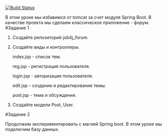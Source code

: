 [![Build Status](https://travis-ci.org/RomanRusanov/job4j_forum.svg?branch=master)](https://travis-ci.org/RomanRusanov/job4j_forum)

В этом уроке мы избавимся от tomcat за счет модуля Spring Boot.
В качестве проекта мы сделаем классическое приложение - форум.
#Задание 1

1. Создайте репозиторий job4j_forum.

2. Создайте виды и контроллеры.

    index.jsp - список тем.

    reg.jsp - регистрация пользователя.

    login.jsp - авторизация пользователя.

    edit.jsp - создание и редактирование темы.

    post.jsp - тема и обсуждения.

3. Создайте модели Post, User.

#Задание 2

Продолжим экспериментировать с магией Spring boot.
В этом уроке мы подключим базу данных.
